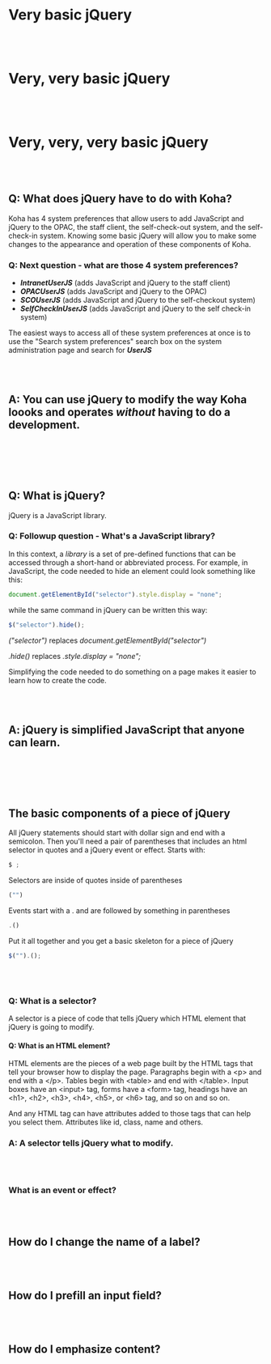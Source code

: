 # Very basic jQuery

<br /><br />

# Very, very basic jQuery

<br /><br />

# Very, very, very basic jQuery

<br /><br />

## Q: What does jQuery have to do with Koha?

Koha has 4 system preferences that allow users to add JavaScript and jQuery to the OPAC, the staff client, the self-check-out system, and the self-check-in system.  Knowing some basic jQuery will allow you to make some changes to the appearance and operation of these components of Koha.

### Q: Next question - what are those 4 system preferences?

* __*IntranetUserJS*__ (adds JavaScript and jQuery to the staff client)
* __*OPACUserJS*__ (adds JavaScript and jQuery to the OPAC)
* __*SCOUserJS*__ (adds JavaScript and jQuery to the self-checkout system)
* __*SelfCheckInUserJS*__ (adds JavaScript and jQuery to the self check-in system)

The easiest ways to access all of these system preferences at once is to use the "Search system preferences" search box on the system administration page and search for __*UserJS*__

<br /><br />

## A: You can use jQuery to modify the way Koha loooks and operates *without* having to do a development.

<br /><br /><br /><br />

## Q: What is jQuery?

jQuery is a JavaScript library.  

### Q: Followup question - What's a JavaScript library?

In this context, a *library* is a set of pre-defined functions that can be accessed through a short-hand or abbreviated process.  For example, in JavaScript, the code needed to hide an element could look something like this:

~~~ JavaScript
document.getElementById("selector").style.display = "none";
~~~

while the same command in jQuery can be written this way:

~~~ JavaScript
$("selector").hide();
~~~

_("selector")_ replaces _document.getElementById("selector")_

_.hide()_ replaces _.style.display = "none";_

Simplifying the code needed to do something on a page makes it easier to learn how to create the code.

<br /><br />

## A: jQuery is simplified JavaScript that anyone can learn.

<br /><br /><br /><br />

## The basic components of a piece of jQuery

All jQuery statements should start with dollar sign and end with a semicolon.  Then you'll need a pair of parentheses that includes an html selector in quotes and a jQuery event or effect.
Starts with:

~~~ JavaScript
$ ;
~~~

Selectors are inside of quotes inside of parentheses

~~~JavaScript
("")
~~~

Events start with a . and are followed by something in parentheses

~~~JavaScript
.()
~~~

Put it all together and you get a basic skeleton for a piece of jQuery

~~~JavaScript
$("").();
~~~

<br /><br />

### Q: What is a selector?

A selector is a piece of code that tells jQuery which HTML element that jQuery is going to modify.

#### Q: What is an HTML element?

HTML elements are the pieces of a web page built by the HTML tags that tell your browser how to display the page.  Paragraphs begin with a \<p\> and end with a \</p\>.  Tables begin with \<table\> and end with \</table\>.  Input boxes have an \<input\> tag, forms have a \<form\> tag, headings have an \<h1\>, \<h2\>, \<h3\>, \<h4\>, \<h5\>, or \<h6\> tag, and so on and so on.

And any HTML tag can have attributes added to those tags that can help you select them.  Attributes like id, class, name and others.  

### A:  A selector tells jQuery what to modify.

<br /><br />

### What is an event or effect?



<br /><br />

## How do I change the name of a label?

<br /><br />

## How do I prefill an input field?

<br /><br />

## How do I emphasize content?
